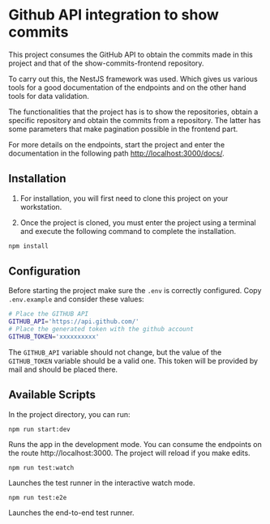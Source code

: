 # Github API integration to show commits

This project consumes the GitHub API to obtain the commits made in this project and that of the show-commits-frontend repository.

To carry out this, the NestJS framework was used. Which gives us various tools for a good documentation of the endpoints and on the other hand tools for data validation.

The functionalities that the project has is to show the repositories, obtain a specific repository and obtain the commits from a repository. The latter has some parameters that make pagination possible in the frontend part.

For more details on the endpoints, start the project and enter the documentation in the following path [http://localhost:3000/docs/]().

## Installation

1. For installation, you will first need to clone this project on your workstation.

2. Once the project is cloned, you must enter the project using a terminal and execute the following command to complete the installation.

```bash
npm install
```

## Configuration

Before starting the project make sure the `.env` is correctly configured. Copy `.env.example` and consider these values:

```bash
# Place the GITHUB API
GITHUB_API='https://api.github.com/'
# Place the generated token with the github account
GITHUB_TOKEN='xxxxxxxxxx'
```

The `GITHUB_API` variable should not change, but the value of the `GITHUB_TOKEN` variable should be a valid one. This token will be provided by mail and should be placed there.

## Available Scripts

In the project directory, you can run:

`npm run start:dev`

Runs the app in the development mode. You can consume the endpoints on the route http://localhost:3000.
The project will reload if you make edits.

`npm run test:watch`

Launches the test runner in the interactive watch mode.

`npm run test:e2e`

Launches the end-to-end test runner.
